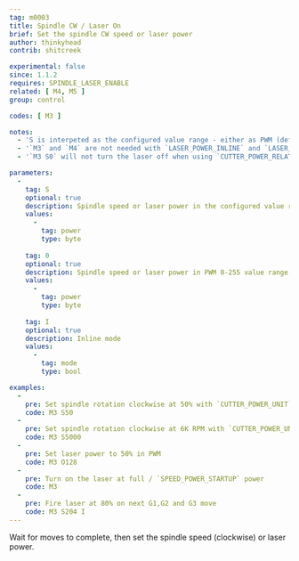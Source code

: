 ```yaml
---
tag: m0003
title: Spindle CW / Laser On
brief: Set the spindle CW speed or laser power
author: thinkyhead
contrib: shitcreek

experimental: false
since: 1.1.2
requires: SPINDLE_LASER_ENABLE
related: [ M4, M5 ]
group: control

codes: [ M3 ]

notes:
  - 'S is interpeted as the configured value range - either as PWM (default), Percentage, or RPM (see `CUTTER_POWER_UNIT`).'
  - '`M3` and `M4` are not needed with `LASER_POWER_INLINE` and `LASER_MOVE_POWER` with enabled'.
  - '`M3 S0` will not turn the laser off when using `CUTTER_POWER_RELATIVE` mode and `CUTTER_POWER_UNIT` is not set to RPM.'

parameters:
  -
    tag: S
    optional: true
    description: Spindle speed or laser power in the configured value range (see `CUTTER_POWER_DISPLAY`) (PWM 0-255 value range by default)
    values:
      -
        tag: power
        type: byte
    
    tag: 0
    optional: true
    description: Spindle speed or laser power in PWM 0-255 value range
    values:
      -
        tag: power
        type: byte
        
    tag: I
    optional: true
    description: Inline mode
    values:
      -
        tag: mode
        type: bool

examples:
  -
    pre: Set spindle rotation clockwise at 50% with `CUTTER_POWER_UNIT` set to `PERCENT`
    code: M3 S50
  -
    pre: Set spindle rotation clockwise at 6K RPM with `CUTTER_POWER_UNIT` set to `RPM`
    code: M3 S5000
  -
    pre: Set laser power to 50% in PWM
    code: M3 O128
  -
    pre: Turn on the laser at full / `SPEED_POWER_STARTUP` power
    code: M3
  -
    pre: Fire laser at 80% on next G1,G2 and G3 move
    code: M3 S204 I
---
```


Wait for moves to complete, then set the spindle speed (clockwise) or laser power.
